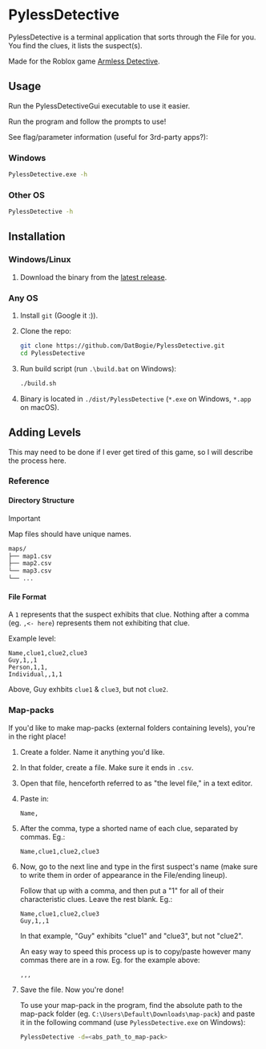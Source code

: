 # PylessDetective

PylessDetective is a terminal application that sorts through the File for you.
You find the clues, it lists the suspect(s).

Made for the Roblox game [Armless Detective](https://www.roblox.com/games/97719631053849/Armless-Detective).

## Usage

Run the PylessDetectiveGui executable to use it easier.

Run the program and follow the prompts to use!

See flag/parameter information (useful for 3rd-party apps?):

### Windows

```cmd
PylessDetective.exe -h
```

### Other OS

```sh
PylessDetective -h
```

## Installation

### Windows/Linux

1. Download the binary from the [latest release](https://github.com/DatBogie/PylessDetective/releases/latest).

### Any OS

1. Install `git` (Google it :)).
2. Clone the repo:

    ```sh
    git clone https://github.com/DatBogie/PylessDetective.git
    cd PylessDetective
    ```

3. Run build script (run `.\build.bat` on Windows):

    ```sh
    ./build.sh
    ```

4. Binary is located in `./dist/PylessDetective` (`*.exe` on Windows, `*.app` on macOS).

## Adding Levels

This may need to be done if I ever get tired of this game, so I will describe the process here.

### Reference

#### Directory Structure

> [!Important]
Map files should have unique names.

```fs
maps/
├── map1.csv
├── map2.csv
└── map3.csv
└── ...
```

#### File Format

A `1` represents that the suspect exhibits that clue. Nothing after a comma (eg. `,<- here`) represents them not exhibiting that clue.

Example level:

```csv
Name,clue1,clue2,clue3
Guy,1,,1
Person,1,1,
Individual,,1,1
```

Above, Guy exhbits `clue1` & `clue3`, but not `clue2`.

### Map-packs

If you'd like to make map-packs (external folders containing levels), you're in the right place!

1. Create a folder. Name it anything you'd like.
2. In that folder, create a file. Make sure it ends in `.csv`.
3. Open that file, henceforth referred to as "the level file," in a text editor.
4. Paste in:

    ```csv
    Name,
    ```

5. After the comma, type a shorted name of each clue, separated by commas. Eg.:

    ```csv
    Name,clue1,clue2,clue3
    ```

6. Now, go to the next line and type in the first suspect's name (make sure to write them in order of appearance in the File/ending lineup).

    Follow that up with a comma, and then put a "1" for all of their characteristic clues. Leave the rest blank. Eg.:

    ```csv
    Name,clue1,clue2,clue3
    Guy,1,,1
    ```

    In that example, "Guy" exhibits "clue1" and "clue3", but not "clue2".

    An easy way to speed this process up is to copy/paste however many commas there are in a row. Eg. for the example above:

    ```csv
    ,,,
    ```

7. Save the file. Now you're done!

    To use your map-pack in the program, find the absolute path to the map-pack folder (eg. `C:\Users\Default\Downloads\map-pack`) and paste it in the following command (use `PylessDetective.exe` on Windows):

    ```sh
    PylessDetective -d=<abs_path_to_map-pack>
    ```

